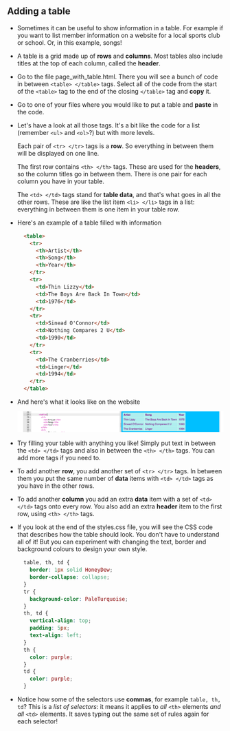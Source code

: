 ## Adding a table

- Sometimes it can be useful to show information in a table. For example if you want to list member information on a website for a local sports club or school. Or, in this example, songs!

- A table is a grid made up of **rows** and **columns**. Most tables also include titles at the top of each column, called the **header**.

- Go to the file page\_with\_table.html. There you will see a bunch of code in between `<table> </table>` tags. Select all of the code from the start of the `<table>` tag to the end of the closing `</table>` tag and **copy** it.

- Go to one of your files where you would like to put a table and **paste** in the code.

- Let's have a look at all those tags. It's a bit like the code for a list \(remember `<ul>` and `<ol>`?\) but with more levels.

  Each pair of `<tr> </tr>` tags is a **row**. So everything in between them will be displayed on one line.

  The first row contains `<th> </th>` tags. These are used for the **headers**, so the column titles go in between them. There is one pair for each column you have in your table.

  The `<td> </td>` tags stand for **table data**, and that's what goes in all the other rows. These are like the list item `<li> </li>` tags in a list: everything in between them is one item in your table row.

- Here's an example of a table filled with information
  ```html
    <table>
      <tr>
        <th>Artist</th>
        <th>Song</th>
        <th>Year</th>
      </tr>
      <tr>
        <td>Thin Lizzy</td>
        <td>The Boys Are Back In Town</td>
        <td>1976</td>
      </tr>
      <tr>
        <td>Sinead O'Connor</td>
        <td>Nothing Compares 2 U</td>
        <td>1990</td>
      </tr>
      <tr>
        <td>The Cranberries</td>
        <td>Linger</td>
        <td>1994</td>
      </tr>
    </table>
  ```

- And here's what it looks like on the website 

  ![](images/TableResult2.png)

- Try filling your table with anything you like! Simply put text in between the `<td> </td>` tags and also in between the `<th> </th>` tags. You can add more tags if you need to.

- To add another **row**, you add another set of `<tr> </tr>` tags. In between them you put the same number of **data** items with `<td> </td>` tags as you have in the other rows.

- To add another **column** you add an extra **data** item with a set of `<td> </td>` tags onto every row. You also add an extra **header** item to the first row, using `<th> </th>` tags.

- If you look at the end of the styles.css file, you will see the CSS code that describes how the table should look. You don't have to understand all of it! But you can experiment with changing the text, border and background colours to design your own style.
  ```css
    table, th, td {
      border: 1px solid HoneyDew;
      border-collapse: collapse;
    }
    tr {
      background-color: PaleTurquoise;
    }
    th, td {
      vertical-align: top;
      padding: 5px;
      text-align: left;
    }
    th {
      color: purple;
    }
    td {
      color: purple;
    }
  ```

- Notice how some of the selectors use **commas**, for example `table, th, td`? This is a _list of selectors_: it means it applies to _all_ `<th>` elements _and all_ `<td>` elements. It saves typing out the same set of rules again for each selector!